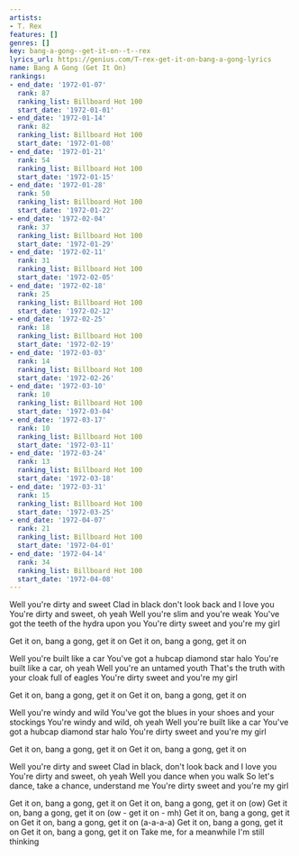 ```yaml
---
artists:
- T. Rex
features: []
genres: []
key: bang-a-gong--get-it-on--t--rex
lyrics_url: https://genius.com/T-rex-get-it-on-bang-a-gong-lyrics
name: Bang A Gong (Get It On)
rankings:
- end_date: '1972-01-07'
  rank: 87
  ranking_list: Billboard Hot 100
  start_date: '1972-01-01'
- end_date: '1972-01-14'
  rank: 82
  ranking_list: Billboard Hot 100
  start_date: '1972-01-08'
- end_date: '1972-01-21'
  rank: 54
  ranking_list: Billboard Hot 100
  start_date: '1972-01-15'
- end_date: '1972-01-28'
  rank: 50
  ranking_list: Billboard Hot 100
  start_date: '1972-01-22'
- end_date: '1972-02-04'
  rank: 37
  ranking_list: Billboard Hot 100
  start_date: '1972-01-29'
- end_date: '1972-02-11'
  rank: 31
  ranking_list: Billboard Hot 100
  start_date: '1972-02-05'
- end_date: '1972-02-18'
  rank: 25
  ranking_list: Billboard Hot 100
  start_date: '1972-02-12'
- end_date: '1972-02-25'
  rank: 18
  ranking_list: Billboard Hot 100
  start_date: '1972-02-19'
- end_date: '1972-03-03'
  rank: 14
  ranking_list: Billboard Hot 100
  start_date: '1972-02-26'
- end_date: '1972-03-10'
  rank: 10
  ranking_list: Billboard Hot 100
  start_date: '1972-03-04'
- end_date: '1972-03-17'
  rank: 10
  ranking_list: Billboard Hot 100
  start_date: '1972-03-11'
- end_date: '1972-03-24'
  rank: 13
  ranking_list: Billboard Hot 100
  start_date: '1972-03-18'
- end_date: '1972-03-31'
  rank: 15
  ranking_list: Billboard Hot 100
  start_date: '1972-03-25'
- end_date: '1972-04-07'
  rank: 21
  ranking_list: Billboard Hot 100
  start_date: '1972-04-01'
- end_date: '1972-04-14'
  rank: 34
  ranking_list: Billboard Hot 100
  start_date: '1972-04-08'
---
```

Well you're dirty and sweet
Clad in black don't look back and I love you
You're dirty and sweet, oh yeah
Well you're slim and you're weak
You've got the teeth of the hydra upon you
You're dirty sweet and you're my girl


Get it on, bang a gong, get it on
Get it on, bang a gong, get it on


Well you're built like a car
You've got a hubcap diamond star halo
You're built like a car, oh yeah
Well you're an untamed youth
That's the truth with your cloak full of eagles
You're dirty sweet and you're my girl


Get it on, bang a gong, get it on
Get it on, bang a gong, get it on


Well you're windy and wild
You've got the blues in your shoes and your stockings
You're windy and wild, oh yeah
Well you're built like a car
You've got a hubcap diamond star halo
You're dirty sweet and you're my girl


Get it on, bang a gong, get it on
Get it on, bang a gong, get it on


Well you're dirty and sweet
Clad in black, don't look back and I love you
You're dirty and sweet, oh yeah
Well you dance when you walk
So let's dance, take a chance, understand me
You're dirty sweet and you're my girl


Get it on, bang a gong, get it on
Get it on, bang a gong, get it on (ow)
Get it on, bang a gong, get it on (ow - get it on - mh)
Get it on, bang a gong, get it on
Get it on, bang a gong, get it on (a-a-a-a)
Get it on, bang a gong, get it on
Get it on, bang a gong, get it on
Take me, for a meanwhile I'm still thinking
